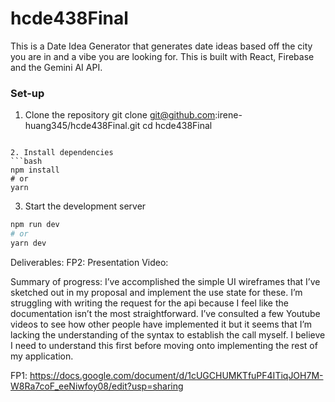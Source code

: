 # hcde438Final
This is a Date Idea Generator that generates date ideas based off the city you are in and a vibe you are looking for. This is built with React, Firebase and the Gemini AI API. 

### Set-up
1. Clone the repository
git clone git@github.com:irene-huang345/hcde438Final.git
cd hcde438Final
```

2. Install dependencies
```bash
npm install
# or
yarn
```

3. Start the development server
```bash
npm run dev
# or
yarn dev
```

Deliverables:
FP2:
Presentation Video: 

Summary of progress:
I’ve accomplished the simple UI wireframes that I’ve sketched out in my proposal and implement the use state for these. I’m struggling with writing the request for the api  because I feel like the documentation isn’t the most straightforward. I’ve consulted a few Youtube videos to see how other people have implemented it but it seems that I’m lacking the understanding of the syntax to establish the call myself. I believe I need to understand this first before moving onto implementing the rest of my application.



FP1:
https://docs.google.com/document/d/1cUGCHUMKTfuPF4ITiqJOH7M-W8Ra7coF_eeNiwfoy08/edit?usp=sharing



